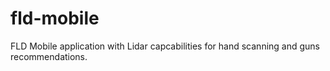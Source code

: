# fld-mobile
FLD Mobile application with Lidar capcabilities for hand scanning and guns recommendations.
